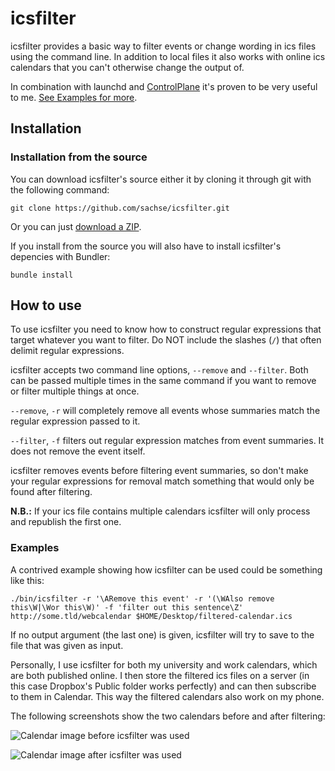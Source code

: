 # icsfilter

icsfilter provides a basic way to filter events or change wording in ics files using the command line. In addition to local files it also works with online ics calendars that you can't otherwise change the output of.

In combination with launchd and [ControlPlane](http://www.controlplaneapp.com/) it's proven to be very useful to me. [See Examples for more](#examples).


## Installation

### Installation from the source

You can download icsfilter's source either it by cloning it through git with the following command:

    git clone https://github.com/sachse/icsfilter.git

Or you can just [download a ZIP](https://github.com/sachse/icsfilter/archive/master.zip).

If you install from the source you will also have to install icsfilter's depencies with Bundler:

    bundle install


## How to use

To use icsfilter you need to know how to construct regular expressions that target whatever you want to filter. Do NOT include the slashes (`/`) that often delimit regular expressions.

icsfilter accepts two command line options, `--remove` and `--filter`. Both can be passed multiple times in the same command if you want to remove or filter multiple things at once.

`--remove`, `-r` will completely remove all events whose summaries match the regular expression passed to it.

`--filter`, `-f` filters out regular expression matches from event summaries. It does not remove the event itself.

icsfilter removes events before filtering event summaries, so don't make your regular expressions for removal match something that would only be found after filtering.

**N.B.:** If your ics file contains multiple calendars icsfilter will only process and republish the first one.


### Examples

A contrived example showing how icsfilter can be used could be something like this:

    ./bin/icsfilter -r '\ARemove this event' -r '(\WAlso remove this\W|\Wor this\W)' -f 'filter out this sentence\Z' http://some.tld/webcalendar $HOME/Desktop/filtered-calendar.ics

If no output argument (the last one) is given, icsfilter will try to save to the file that was given as input.

Personally, I use icsfilter for both my university and work calendars, which are both published online. I then store the filtered ics files on a server (in this case Dropbox's Public folder works perfectly) and can then subscribe to them in Calendar. This way the filtered calendars also work on my phone.

The following screenshots show the two calendars before and after filtering:

![Calendar image before icsfilter was used](/../screenshots/before.png?raw=true "Before")

![Calendar image after icsfilter was used](/../screenshots/after.png?raw=true "After")
